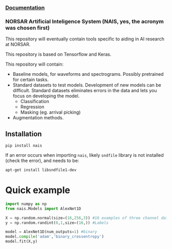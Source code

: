 ### [Documentation](https://norwegianseismicarray.github.io/nais/nais)

### NORSAR Artificial Inteligence System (NAIS, yes, the acronym was chosen first)

This repository will eventually contain tools specific to aiding in AI research at NORSAR.

This repository is based on Tensorflow and Keras. 

This repository will contain: 
* Baseline models, for waveforms and spectrograms. Possibly pretrained for certain tasks.
* Standard datasets to test models. Development of new models can be difficult. Standard datasets eliminates errors in the data and lets you focus on developing the model. 
  * Classification
  * Regression
  * Masking (eg. arrival picking)
* Augmentation methods.

## Installation
``pip install nais``

If an error occurs when importing `nais`, likely ``sndfile`` library is not installed (check the error), and needs to be:

``apt-get install libsndfile1-dev``

# Quick example

```python
import numpy as np
from nais.Models import AlexNet1D

X = np.random.normal(size=(16,256,3)) #16 examples of three channel data.
y = np.random.randint(0,1,size=(16,)) #Labels

model = AlexNet1D(num_outputs=1) #binary 
model.compile('adam','binary_crossentropy')
model.fit(X,y)
```
